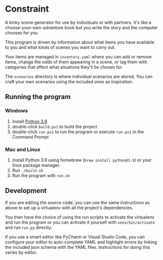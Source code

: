 # Constraint

A kinky scene generator for use by individuals or with partners.
It's like a choose-your-own-adventure book but you write the story and
the computer chooses for you.

This program is driven by information about what items you have available
to you and what kinds of scenes you want to carry out.

Your items are managed in `inventory.yaml` where you can add or remove items,
change the odds of them appearing in a scene, or tag them with categories that
affect what situations they'll be chosen for.

The `scenarios` directory is where individual scenarios are stored.
You can craft your own scenarios using the included ones as inspiration.

## Running the program

### Windows

1. Install [Python 3.9](https://www.python.org/downloads/windows/)
2. double-click `build.ps1` to build the project
3. double-click `run.ps1` to run the program or execute `run.ps1`
   in the Command Prompt


### Mac and Linux

1. Install Python 3.9 using homebrew (`brew install python@3.9`)
    or your linux package manager.
2. Run `./build.sh`
3. Run the program with `run.sh`


## Development

If you are editing the source code, you can use the same instructions as above
to set up a virtualenv with all the project's dependencies.

You then have the choice of using the run scripts to activate the virtualenv
and run the program or you can activate it yourself with `venv/bin/activate`
and run `run.py` directly.

If you use a smart editor like PyCharm or Visual Studio Code,
you can configure your editor to auto-complete YAML and highlight errors
by linking the included json schema with the YAML files.
Instructions for doing this varies by editor.
